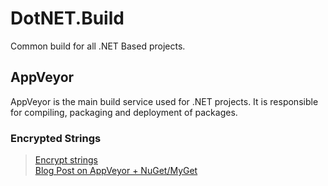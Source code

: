 # DotNET.Build

Common build for all .NET Based projects.

## AppVeyor

AppVeyor is the main build service used for .NET projects. It is responsible for compiling, packaging and deployment of packages.

### Encrypted Strings

> [Encrypt strings](https://ci.appveyor.com/tools/encrypt)  
> [Blog Post on AppVeyor + NuGet/MyGet](https://andrewlock.net/publishing-your-first-nuget-package-with-appveyor-and-myget/)
